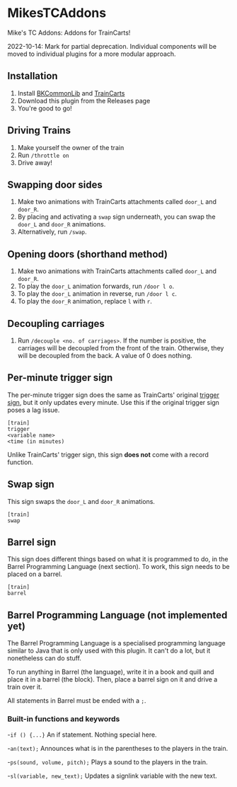 # MikesTCAddons
Mike's TC Addons: Addons for TrainCarts!

2022-10-14: Mark for partial deprecation. Individual components will be moved to individual plugins for a more modular approach.

## Installation
1. Install [BKCommonLib](https://www.spigotmc.org/resources/bkcommonlib.39590/) and [TrainCarts](https://www.spigotmc.org/resources/traincarts.39592/)
2. Download this plugin from the Releases page
3. You're good to go!

## Driving Trains
1. Make yourself the owner of the train
2. Run `/throttle on`
3. Drive away!

## Swapping door sides
1. Make two animations with TrainCarts attachments called `door_L` and `door_R`.
2. By placing and activating a `swap` sign underneath, you can swap the `door_L` and `door_R` animations.
3. Alternatively, run `/swap`.

## Opening doors (shorthand method)
1. Make two animations with TrainCarts attachments called `door_L` and `door_R`.
2. To play the `door_L` animation forwards, run `/door l o`.
3. To play the `door_L` animation in reverse, run `/door l c`.
4. To play the `door_R` animation, replace `l` with `r`.

## Decoupling carriages
1. Run `/decouple <no. of carriages>`. If the number is positive, the carriages will be decoupled from the front of the train. Otherwise, they will be decoupled from the back. A value of 0 does nothing.

## Per-minute trigger sign
The per-minute trigger sign does the same as TrainCarts' original [trigger sign](https://wiki.traincarts.net/p/TrainCarts/Signs/Trigger), but it only updates every minute. Use this if the original trigger sign poses a lag issue.
```
[train]
trigger
<variable name>
<time (in minutes)
```
Unlike TrainCarts' trigger sign, this sign **does not** come with a record function.

## Swap sign
This sign swaps the `door_L` and `door_R` animations.
```
[train]
swap
```

## Barrel sign
This sign does different things based on what it is programmed to do, in the Barrel Programming Language (next section). To work, this sign needs to be placed on a barrel.
```
[train]
barrel
```

## Barrel Programming Language (not implemented yet)
The Barrel Programming Language is a specialised programming language similar to Java that is only used with this plugin. It can't do a lot, but it nonetheless can do stuff.

To run anything in Barrel (the language), write it in a book and quill and place it in a barrel (the block). Then, place a barrel sign on it and drive a train over it.

All statements in Barrel must be ended with a `;`.

### Built-in functions and keywords

-`if () {...}` An if statement. Nothing special here.

-`an(text);` Announces what is in the parentheses to the players in the train.

-`ps(sound, volume, pitch);` Plays a sound to the players in the train.

-`sl(variable, new_text);` Updates a signlink variable with the new text.

